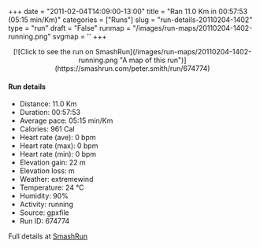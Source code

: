 +++
date = "2011-02-04T14:09:00-13:00"
title = "Ran 11.0 Km in 00:57:53 (05:15 min/Km)"
categories = ["Runs"]
slug = "run-details-20110204-1402"
type = "run"
draft = "False"
runmap = "/images/run-maps/20110204-1402-running.png"
svgmap = '<polyline points="0 55, 2 57, 3 59, 4 59, 8 56, 13 50, 19 47, 24 49, 29 45, 33 44, 42 45, 45 45, 51 50, 55 53, 60 55, 63 56, 67 56, 73 55, 78 53, 80 52, 81 51, 89 52, 92 53, 97 51, 100 48, 100 48, 97 41, 98 45, 100 48, 98 51, 93 53, 89 52, 84 51, 82 51, 79 53, 73 55, 63 56, 56 54, 47 47, 44 45, 30 45, 29 45, 27 48, 25 49, 20 47, 17 48, 12 51, 5 58">'
+++



<!--more-->

<center>
[![Click to see the run on SmashRun](/images/run-maps/20110204-1402-running.png "A map of this run")](https://smashrun.com/peter.smith/run/674774)
</center>

#### Run details

* Distance: 11.0 Km
* Duration: 00:57:53
* Average pace: 05:15 min/Km
* Calories: 961 Cal
* Heart rate (ave): 0 bpm
* Heart rate (max): 0 bpm
* Heart rate (min): 0 bpm
* Elevation gain: 22 m
* Elevation loss:  m
* Weather: extremewind
* Temperature: 24 &deg;C
* Humidity: 90%
* Activity: running
* Source: gpxfile
* Run ID: 674774

Full details at [SmashRun](https://smashrun.com/peter.smith/run/674774)